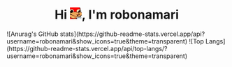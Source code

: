 <h1 align="center">Hi <img src="1.png"  alt="." width="27" height="27" />, I'm robonamari</h1>
<div>
![Anurag's GitHub stats](https://github-readme-stats.vercel.app/api?username=robonamari&show_icons=true&theme=transparent)
![Top Langs](https://github-readme-stats.vercel.app/api/top-langs/?username=robonamari&show_icons=true&theme=transparent)
